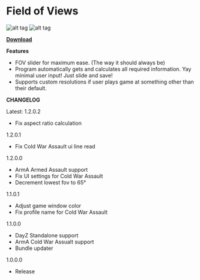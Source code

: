 # Field of Views

![alt tag](http://i.imgur.com/TiOgsy3.png)  ![alt tag](http://i.imgur.com/OrmuCYP.png)


[**Download**](https://github.com/rex706/ArmA-FOV-Changer/releases/download/v1.2.0.2/Field.of.Views.rar)

**Features**

* FOV slider for maximum ease. (The way it should always be)
* Program automatically gets and calculates all required information. Yay minimal user input! Just slide and save!
* Supports custom resolutions if user plays game at something other than their default.


**CHANGELOG**

Latest: 1.2.0.2

* Fix aspect ratio calculation

1.2.0.1

* Fix Cold War Assault ui line read

1.2.0.0

* ArmA Armed Assault support
* Fix UI settings for Cold War Assault
* Decrement lowest fov to 65°

1.1.0.1

* Adjust game window color
* Fix profile name for Cold War Assault

1.1.0.0

* DayZ Standalone support
* ArmA Cold War Assualt support
* Bundle updater

1.0.0.0

* Release
